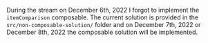 During the stream on December 6th, 2022 I forgot to implement the `itemComparison` composable. The current solution is provided in the `src/non-composable-solution/` folder and on December 7th, 2022 or December 8th, 2022 the composable solution will be implemented.
